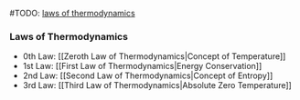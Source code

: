 #TODO: [laws of thermodynamics](https://en.wikipedia.org/wiki/Laws_of_thermodynamics "Laws of thermodynamics")
### Laws of Thermodynamics
 - 0th Law: [[Zeroth Law of Thermodynamics|Concept of Temperature]]
 - 1st Law: [[First Law of Thermodynamics|Energy Conservation]]
 - 2nd Law: [[Second Law of Thermodynamics|Concept of Entropy]]
 - 3rd Law: [[Third Law of Thermodynamics|Absolute Zero Temperature]]
